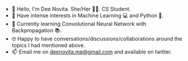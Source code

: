 - 👋 Hello, I'm Dee Novita. She/Her 👩‍💻. CS Student.
- 👀 Have intense interests in Machine Learning 💻 and Python 🐍.
- 🌱 Currently learning Convolutional Neural Network with Backpropagation 📚.
- 🤓 Happy to have conversations/discussions/collaborations around the topics I had mentioned above.
- 📫 Email me on deenovita.me@gmail.com and available on twitter.

<!---
deenovita/deenovita is a ✨ special ✨ repository because its `README.md` (this file) appears on your GitHub profile.
You can click the Preview link to take a look at your changes.
--->
